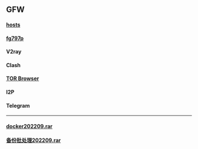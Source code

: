 ## GFW


#### [hosts](https://mokk731.github.io/txt/hosts.txt)


#### [fg797p](https://mokk731.github.io/ziprar/win-tools/fg797p.rar)


#### V2ray


#### Clash

#### [TOR Browser](https://www.torproject.org/zh-CN/)

#### I2P

#### Telegram

----------------------------------

#### [docker202209.rar](https://mokk731.github.io/ziprar/docker202209.rar)

#### [备份批处理202209.rar](https://mokk731.github.io/ziprar/备份批处理202209.rar)
